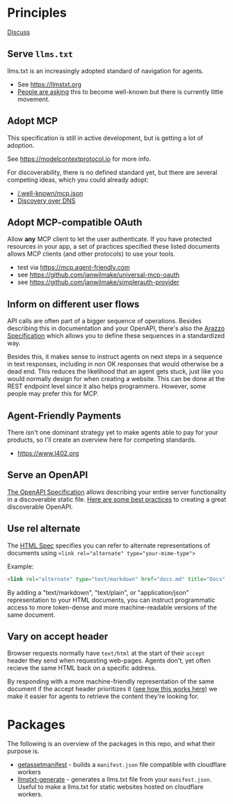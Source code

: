 # Principles

[Discuss](https://x.com/janwilmake/status/1931241984645103871)

## Serve `llms.txt`

llms.txt is an increasingly adopted standard of navigation for agents.

- See https://llmstxt.org
- [People are asking](https://github.com/AnswerDotAI/llms-txt/issues/85) this to become well-known but there is currently little movement.

## Adopt MCP

This specification is still in active development, but is getting a lot of adoption.

See https://modelcontextprotocol.io for more info.

For discoverability, there is no defined standard yet, but there are several competing ideas, which you could already adopt:

- [/.well-known/mcp.json](https://github.com/modelcontextprotocol/modelcontextprotocol/discussions/1147)
- [Discovery over DNS](https://github.com/modelcontextprotocol/modelcontextprotocol/discussions/1149)

## Adopt MCP-compatible OAuth

Allow **any** MCP client to let the user authenticate. If you have protected resources in your app, a set of practices specified these listed documents allows MCP clients (and other protocols) to use your tools.

- test via https://mcp.agent-friendly.com
- see https://github.com/janwilmake/universal-mcp-oauth
- see https://github.com/janwilmake/simplerauth-provider

## Inform on different user flows

API calls are often part of a bigger sequence of operations. Besides describing this in documentation and your OpenAPI, there's also the [Arazzo Specification](https://www.openapis.org/arazzo-specification) which allows you to define these sequences in a standardized way.

Besides this, it makes sense to instruct agents on next steps in a sequence in text responses, including in non OK responses that would otherwise be a dead end. This reduces the likelihood that an agent gets stuck, just like you would normally design for when creating a website. This can be done at the REST endpoint level since it also helps programmers. However, some people may prefer this for MCP.

## Agent-Friendly Payments

There isn't one dominant strategy yet to make agents able to pay for your products, so I'll create an overview here for competing standards.

- https://www.l402.org

## Serve an OpenAPI

[The OpenAPI Specification](https://www.openapis.org) allows describing your entire server functionality in a discoverable static file. [Here are some best practices](https://github.com/janwilmake/openapisearch/tree/main/docs/best-practices.md) to creating a great discoverable OpenAPI.

## Use rel alternate

The [HTML Spec](https://developer.mozilla.org/en-US/docs/Web/HTML/Reference/Attributes/rel#alternate) specifies you can refer to alternate representations of documents using `<link rel="alternate" type="your-mime-type">`

Example:

```html
<link rel="alternate" type="text/markdown" href="docs.md" title="Docs" />
```

By adding a "text/markdown", "text/plain", or "application/json" representation to your HTML documents, you can instruct programmatic access to more token-dense and more machine-readable versions of the same document.

## Vary on accept header

Browser requests normally have `text/html` at the start of their `accept` header they send when requesting web-pages. Agents don't, yet often recieve the same HTML back on a specific address.

By responding with a more machine-friendly representation of the same document if the accept header prioritizes it ([see how this works here](https://developer.mozilla.org/en-US/docs/Web/HTTP/Reference/Headers/Accept)) we make it easier for agents to retrieve the content they're looking for.

# Packages

The following is an overview of the packages in this repo, and what their purpose is.

- [getassetmanifest](packages/getassetmanifest/) - builds a `manifest.json` file compatible with cloudflare workers
- [llmstxt-generate](packages/llmstxt-generate/) - generates a llms.txt file from your `manifest.json`. Useful to make a llms.txt for static websites hosted on cloudflare workers.
